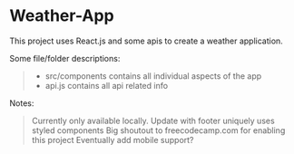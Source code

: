 # Weather-App
This project uses React.js and some apis to create a weather application. 

Some file/folder descriptions: 
 >  - src/components contains all individual aspects of the app
 >  - api.js contains all api related info
 
Notes: 
> Currently only available locally.
> Update with footer uniquely uses styled components
> Big shoutout to freecodecamp.com for enabling this project
> Eventually add mobile support?

